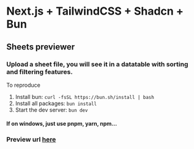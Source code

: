 # Next.js + TailwindCSS + Shadcn + Bun

## Sheets previewer
### Upload a sheet file, you will see it in a datatable  with sorting and filtering features.

To reproduce


1. Install bun: `curl -fsSL https://bun.sh/install | bash`
1. Install all packages: `bun install`
1. Start the dev server: `bun dev`

#### If on windows, just use pnpm, yarn, npm...


### Preview url [here](https://sheets-preview.vercel.app/)
